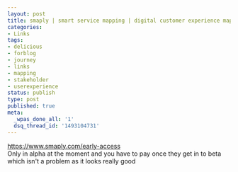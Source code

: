 ```yaml
---
layout: post
title: smaply | smart service mapping | digital customer experience mapping
categories:
- Links
tags:
- delicious
- forblog
- journey
- links
- mapping
- stakeholder
- userexperience
status: publish
type: post
published: true
meta:
  _wpas_done_all: '1'
  dsq_thread_id: '1493104731'
---
```

<p><a href="https://www.smaply.com/early-access">https://www.smaply.com/early-access</a><br />
Only in alpha at the moment and you have to pay once they get in to beta which isn't a problem as it looks really good</p>
